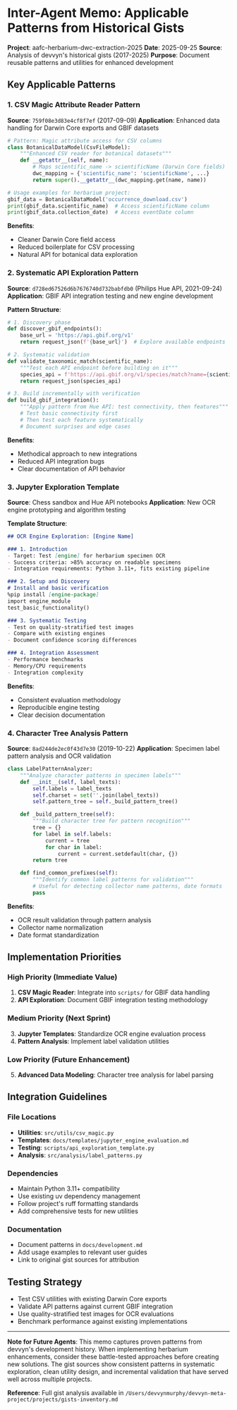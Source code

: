 # Inter-Agent Memo: Applicable Patterns from Historical Gists

**Project**: aafc-herbarium-dwc-extraction-2025
**Date**: 2025-09-25
**Source**: Analysis of devvyn's historical gists (2017-2025)
**Purpose**: Document reusable patterns and utilities for enhanced development

## Key Applicable Patterns

### 1. CSV Magic Attribute Reader Pattern
**Source**: `759f08e3d83e4cf8f7ef` (2017-09-09)
**Application**: Enhanced data handling for Darwin Core exports and GBIF datasets

```python
# Pattern: Magic attribute access for CSV columns
class BotanicalDataModel(CsvFileModel):
    """Enhanced CSV reader for botanical datasets"""
    def __getattr__(self, name):
        # Maps scientific_name -> scientificName (Darwin Core fields)
        dwc_mapping = {'scientific_name': 'scientificName', ...}
        return super().__getattr__(dwc_mapping.get(name, name))

# Usage examples for herbarium project:
gbif_data = BotanicalDataModel('occurrence_download.csv')
print(gbif_data.scientific_name)  # Access scientificName column
print(gbif_data.collection_date)  # Access eventDate column
```

**Benefits**:
- Cleaner Darwin Core field access
- Reduced boilerplate for CSV processing
- Natural API for botanical data exploration

### 2. Systematic API Exploration Pattern
**Source**: `d728ed67526d6b7676740d732babfdb0` (Philips Hue API, 2021-09-24)
**Application**: GBIF API integration testing and new engine development

**Pattern Structure**:
```python
# 1. Discovery phase
def discover_gbif_endpoints():
    base_url = 'https://api.gbif.org/v1'
    return request_json(f'{base_url}')  # Explore available endpoints

# 2. Systematic validation
def validate_taxonomic_match(scientific_name):
    """Test each API endpoint before building on it"""
    species_api = f'https://api.gbif.org/v1/species/match?name={scientific_name}'
    return request_json(species_api)

# 3. Build incrementally with verification
def build_gbif_integration():
    """Apply pattern from Hue API: test connectivity, then features"""
    # Test basic connectivity first
    # Then test each feature systematically
    # Document surprises and edge cases
```

**Benefits**:
- Methodical approach to new integrations
- Reduced API integration bugs
- Clear documentation of API behavior

### 3. Jupyter Exploration Template
**Source**: Chess sandbox and Hue API notebooks
**Application**: New OCR engine prototyping and algorithm testing

**Template Structure**:
```markdown
## OCR Engine Exploration: [Engine Name]

### 1. Introduction
- Target: Test [engine] for herbarium specimen OCR
- Success criteria: >85% accuracy on readable specimens
- Integration requirements: Python 3.11+, fits existing pipeline

### 2. Setup and Discovery
# Install and basic verification
%pip install [engine-package]
import engine_module
test_basic_functionality()

### 3. Systematic Testing
- Test on quality-stratified test images
- Compare with existing engines
- Document confidence scoring differences

### 4. Integration Assessment
- Performance benchmarks
- Memory/CPU requirements
- Integration complexity
```

**Benefits**:
- Consistent evaluation methodology
- Reproducible engine testing
- Clear decision documentation

### 4. Character Tree Analysis Pattern
**Source**: `8ad244de2ec0f43d7e30` (2019-10-22)
**Application**: Specimen label pattern analysis and OCR validation

```python
class LabelPatternAnalyzer:
    """Analyze character patterns in specimen labels"""
    def __init__(self, label_texts):
        self.labels = label_texts
        self.charset = set(''.join(label_texts))
        self.pattern_tree = self._build_pattern_tree()

    def _build_pattern_tree(self):
        """Build character tree for pattern recognition"""
        tree = {}
        for label in self.labels:
            current = tree
            for char in label:
                current = current.setdefault(char, {})
        return tree

    def find_common_prefixes(self):
        """Identify common label patterns for validation"""
        # Useful for detecting collector name patterns, date formats
        pass
```

**Benefits**:
- OCR result validation through pattern analysis
- Collector name normalization
- Date format standardization

## Implementation Priorities

### High Priority (Immediate Value)
1. **CSV Magic Reader**: Integrate into `scripts/` for GBIF data handling
2. **API Exploration**: Document GBIF integration testing methodology

### Medium Priority (Next Sprint)
3. **Jupyter Templates**: Standardize OCR engine evaluation process
4. **Pattern Analysis**: Implement label validation utilities

### Low Priority (Future Enhancement)
5. **Advanced Data Modeling**: Character tree analysis for label parsing

## Integration Guidelines

### File Locations
- **Utilities**: `src/utils/csv_magic.py`
- **Templates**: `docs/templates/jupyter_engine_evaluation.md`
- **Testing**: `scripts/api_exploration_template.py`
- **Analysis**: `src/analysis/label_patterns.py`

### Dependencies
- Maintain Python 3.11+ compatibility
- Use existing uv dependency management
- Follow project's ruff formatting standards
- Add comprehensive tests for new utilities

### Documentation
- Document patterns in `docs/development.md`
- Add usage examples to relevant user guides
- Link to original gist sources for attribution

## Testing Strategy
- Test CSV utilities with existing Darwin Core exports
- Validate API patterns against current GBIF integration
- Use quality-stratified test images for OCR evaluations
- Benchmark performance against existing implementations

---

**Note for Future Agents**: This memo captures proven patterns from devvyn's development history. When implementing herbarium enhancements, consider these battle-tested approaches before creating new solutions. The gist sources show consistent patterns in systematic exploration, clean utility design, and incremental validation that have served well across multiple projects.

**Reference**: Full gist analysis available in `/Users/devvynmurphy/devvyn-meta-project/projects/gists-inventory.md`